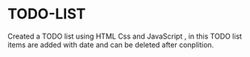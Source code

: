 # TODO-LIST
Created a TODO list using HTML Css and JavaScript ,
in this TODO list items are added with date and can be deleted 
after conplition.
